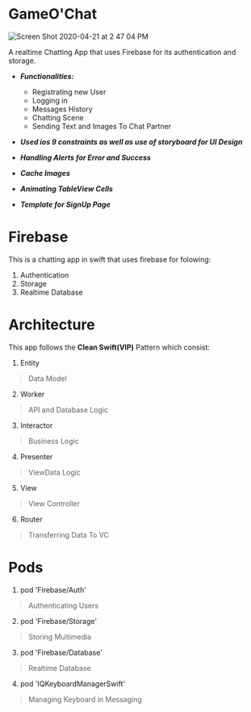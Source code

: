 # GameO'Chat

![Screen Shot 2020-04-21 at 2 47 04 PM](https://user-images.githubusercontent.com/25398924/79848717-13b81c00-83df-11ea-8f49-12843381c045.png)


A realtime Chatting App that uses Firebase for its authentication and storage.
- ***Functionalities:***
  - Registrating new User
  - Logging in
  - Messages History
  - Chatting Scene
  - Sending Text and Images To Chat Partner

- ***Used ios 9 constraints as well as use of storyboard for UI Design***
- ***Handling Alerts for Error and Success***
- ***Cache Images***
- ***Animating TableView Cells***
- ***Template for SignUp Page*** 


# Firebase
This is a chatting app in swift that uses firebase for folowing: 
1. Authentication 
2. Storage
3. Realtime Database

# Architecture
This app follows the **Clean Swift(VIP)** Pattern which consist: 
1. Entity       
> Data Model
2. Worker       
> API and Database Logic
3. Interactor   
> Business Logic
4. Presenter   
> ViewData Logic
5. View 
> View Controller
6. Router       
>Transferring Data To VC

# Pods
1. pod 'Firebase/Auth'           
> Authenticating Users 
2. pod 'Firebase/Storage'        
> Storing Multimedia
3. pod 'Firebase/Database'       
> Realtime Database
4. pod 'IQKeyboardManagerSwift'  
> Managing Keyboard in Messaging


